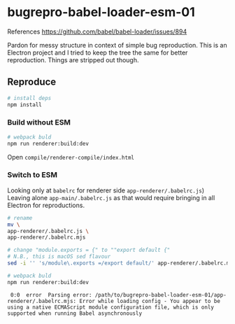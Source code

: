 # bugrepro-babel-loader-esm-01

References https://github.com/babel/babel-loader/issues/894  

Pardon for messy structure in context of simple bug reproduction. This is an Electron project and I tried to keep the tree the same for better reproduction. Things are stripped out though.

## Reproduce

```sh
# install deps
npm install
```

### Build without ESM

```sh
# webpack buld
npm run renderer:build:dev
```

Open `compile/renderer-compile/index.html`

### Switch to ESM

Looking only at `babelrc` for renderer side `app-renderer/.babelrc.js`)  
Leaving alone `app-main/.babelrc.js` as that would require bringing in all Electron for reproductions.

```sh
# rename
mv \
app-renderer/.babelrc.js \
app-renderer/.babelrc.mjs

# change "module.exports = {" to ""export default {"
# N.B., this is macOS sed flavour
sed -i '' 's/module\.exports =/export default/' app-renderer/.babelrc.mjs

# webpack buld
npm run renderer:build:dev
```

```
 0:0  error  Parsing error: /path/to/bugrepro-babel-loader-esm-01/app-renderer/.babelrc.mjs: Error while loading config - You appear to be using a native ECMAScript module configuration file, which is only supported when running Babel asynchronously
```
